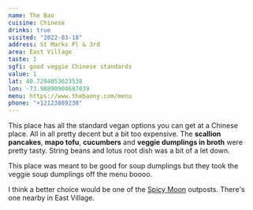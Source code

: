 ```yaml
---
name: The Bao
cuisine: Chinese
drinks: true
visited: "2022-03-18"
address: St Marks Pl & 3rd
area: East Village
taste: 1
sgfi: good veggie Chinese standards
value: 1
lat: 40.7294053623538
lon: -73.98890904687039
menu: https://www.thebaony.com/menu
phone: "+12123889238"
---
```


This place has all the standard vegan options you can get at a Chinese place. All in all pretty decent but a bit too expensive. The **scallion pancakes**, **mapo tofu**, **cucumbers** and **veggie dumplings in broth** were pretty tasty. String beans and lotus root dish was a bit of a let down.

This place was meant to be good for soup dumplings but they took the veggie soup dumplings off the menu boooo.

I think a better choice would be one of the [Spicy Moon](/places/spicy-moon) outposts. There's one nearby in East Village.
